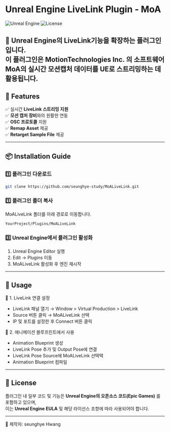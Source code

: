 # Unreal Engine LiveLink Plugin - MoA

![Unreal Engine](https://img.shields.io/badge/Unreal%20Engine-5.2-blue?style=flat&logo=unrealengine)
![License](https://img.shields.io/badge/license-MIT-green)

🔗 **Unreal Engine**의 **LiveLink**기능을 확장하는 플러그인입니다.  
이 플러그인은 **MotionTechnologies Inc.** 의 소프트웨어 **MoA의 실시간 모션캡처 데이터를 UE로 스트리밍**하는 데 활용됩니다.
---

## 📜 **Features**
✅ 실시간 **LiveLink 스트리밍 지원**  
✅ **모션 캡처 장비**와의 원활한 연동  
✅ **OSC 프로토콜** 지원  
✅ **Remap Asset** 제공  
✅ **Retarget Sample File** 제공  

---

## 📦 **Installation Guide**
### **1️⃣ 플러그인 다운로드**
```bash
git clone https://github.com/seunghye-study/MoALiveLink.git
```
### **1️⃣ 플러그인 폴더 복사**
MoALiveLink 폴더를 아래 경로로 이동합니다.
```bash
YourProject/Plugins/MoALiveLink
```

### **3️⃣ Unreal Engine에서 플러그인 활성화**
1. Unreal Engine Editor 실행
2. Edit → Plugins 이동
3. MoALiveLink 활성화 후 엔진 재시작

---

##  🚀  **Usage**

🔹 1. LiveLink 연결 설정
- LiveLink 패널 열기 → Window > Virtual Production > LiveLink
- Source 버튼 클릭 → MoALiveLink 선택
- IP 및 포트를 설정한 후 Connect 버튼 클릭

🔹 2. 애니메이션 블루프린트에서 사용
- Animation Blueprint 생성
- LiveLink Pose 추가 및 Output Pose에 연결
- LiveLink Pose Source에 MoALiveLink 선택택
- Animation Blueprint 컴파일

---

## 📄 **License**
플러그인 내 일부 코드 및 기능은 **Unreal Engine의 오픈소스 코드(Epic Games)** 를 포함하고 있으며,  
  이는 **Unreal Engine EULA** 및 해당 라이선스 조항에 따라 사용되어야 합니다.  

---
🚀 제작자: seunghye Hwang